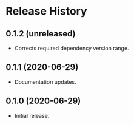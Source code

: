 Release History
===============

0.1.2 (unreleased)
------------------

- Corrects required dependency version range.


0.1.1 (2020-06-29)
------------------

- Documentation updates.


0.1.0 (2020-06-29)
------------------

-   Initial release.
